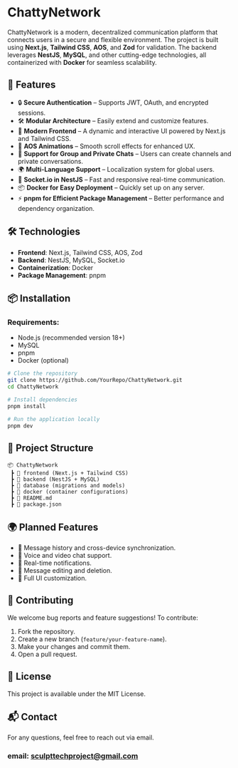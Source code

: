 # ChattyNetwork

ChattyNetwork is a modern, decentralized communication platform that connects users in a secure and flexible environment. The project is built using **Next.js**, **Tailwind CSS**, **AOS**, and **Zod** for validation. The backend leverages **NestJS**, **MySQL**, and other cutting-edge technologies, all containerized with **Docker** for seamless scalability.

## 🌟 Features
- 🔒 **Secure Authentication** – Supports JWT, OAuth, and encrypted sessions.
- 🛠 **Modular Architecture** – Easily extend and customize features.
- 🚀 **Modern Frontend** – A dynamic and interactive UI powered by Next.js and Tailwind CSS.
- 🎨 **AOS Animations** – Smooth scroll effects for enhanced UX.
- 📂 **Support for Group and Private Chats** – Users can create channels and private conversations.
- 🌍 **Multi-Language Support** – Localization system for global users.
- 📡 **Socket.io in NestJS** – Fast and responsive real-time communication.
- 📦 **Docker for Easy Deployment** – Quickly set up on any server.
- ⚡ **pnpm for Efficient Package Management** – Better performance and dependency organization.

## 🛠 Technologies
- **Frontend**: Next.js, Tailwind CSS, AOS, Zod
- **Backend**: NestJS, MySQL, Socket.io
- **Containerization**: Docker
- **Package Management**: pnpm

## 📦 Installation
### Requirements:
- Node.js (recommended version 18+)
- MySQL
- pnpm
- Docker (optional)

```bash
# Clone the repository
git clone https://github.com/YourRepo/ChattyNetwork.git
cd ChattyNetwork

# Install dependencies
pnpm install

# Run the application locally
pnpm dev
```

## 📄 Project Structure
```
📦 ChattyNetwork
 ┣ 📂 frontend (Next.js + Tailwind CSS)
 ┣ 📂 backend (NestJS + MySQL)
 ┣ 📂 database (migrations and models)
 ┣ 📂 docker (container configurations)
 ┣ 📜 README.md
 ┣ 📜 package.json
```

## 🌍 Planned Features
- 📜 Message history and cross-device synchronization.
- 🎤 Voice and video chat support.
- 🔔 Real-time notifications.
- 📜 Message editing and deletion.
- 🎨 Full UI customization.

## 🤝 Contributing
We welcome bug reports and feature suggestions! To contribute:
1. Fork the repository.
2. Create a new branch (`feature/your-feature-name`).
3. Make your changes and commit them.
4. Open a pull request.

## 📜 License
This project is available under the MIT License.

## 📬 Contact
For any questions, feel free to reach out via email.
### email: sculpttechproject@gmail.com


